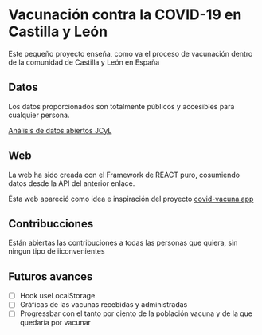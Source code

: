 # Vacunación contra la COVID-19 en Castilla y León

Este pequeño proyecto enseña, como va el proceso de vacunación dentro de la comunidad de Castilla y León en España

## Datos

Los datos proporcionados son totalmente públicos y accesibles para cualquier persona.

[Análisis de datos abiertos JCyL](https://analisis.datosabiertos.jcyl.es/pages/home/)

## Web

La web ha sido creada con el Framework de REACT puro, cosumiendo datos desde la API del anterior enlace. 

Ésta web apareció como idea e inspiración del proyecto [covid-vacuna.app](https:/covid-vacuna.app/)

## Contribucciones

Están abiertas las contribuciones a todas las personas que quiera, sin ningun tipo de iiconvenientes

## Futuros  avances

- [ ] Hook useLocalStorage
- [ ] Gráficas de las vacunas recebidas y administradas
- [ ] Progressbar con el tanto por ciento de la población vacuna y de la que quedaría por vacunar
